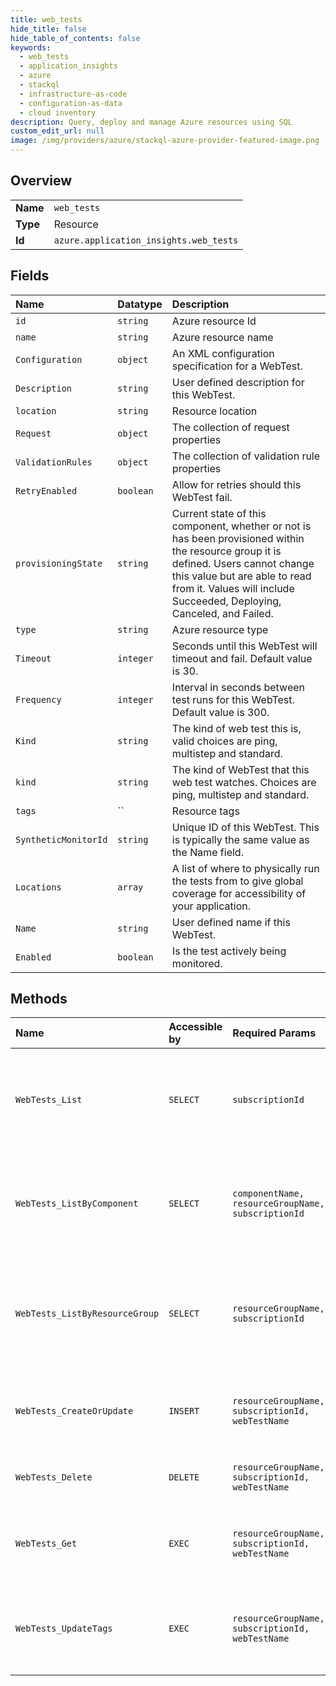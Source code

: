```yaml
---
title: web_tests
hide_title: false
hide_table_of_contents: false
keywords:
  - web_tests
  - application_insights
  - azure    
  - stackql
  - infrastructure-as-code
  - configuration-as-data
  - cloud inventory
description: Query, deploy and manage Azure resources using SQL
custom_edit_url: null
image: /img/providers/azure/stackql-azure-provider-featured-image.png
---
```

  
    

## Overview
<table><tbody>
<tr><td><b>Name</b></td><td><code>web_tests</code></td></tr>
<tr><td><b>Type</b></td><td>Resource</td></tr>
<tr><td><b>Id</b></td><td><code>azure.application_insights.web_tests</code></td></tr>
</tbody></table>

## Fields
| Name | Datatype | Description |
|:-----|:---------|:------------|
| `id` | `string` | Azure resource Id |
| `name` | `string` | Azure resource name |
| `Configuration` | `object` | An XML configuration specification for a WebTest. |
| `Description` | `string` | User defined description for this WebTest. |
| `location` | `string` | Resource location |
| `Request` | `object` | The collection of request properties |
| `ValidationRules` | `object` | The collection of validation rule properties |
| `RetryEnabled` | `boolean` | Allow for retries should this WebTest fail. |
| `provisioningState` | `string` | Current state of this component, whether or not is has been provisioned within the resource group it is defined. Users cannot change this value but are able to read from it. Values will include Succeeded, Deploying, Canceled, and Failed. |
| `type` | `string` | Azure resource type |
| `Timeout` | `integer` | Seconds until this WebTest will timeout and fail. Default value is 30. |
| `Frequency` | `integer` | Interval in seconds between test runs for this WebTest. Default value is 300. |
| `Kind` | `string` | The kind of web test this is, valid choices are ping, multistep and standard. |
| `kind` | `string` | The kind of WebTest that this web test watches. Choices are ping, multistep and standard. |
| `tags` | `` | Resource tags |
| `SyntheticMonitorId` | `string` | Unique ID of this WebTest. This is typically the same value as the Name field. |
| `Locations` | `array` | A list of where to physically run the tests from to give global coverage for accessibility of your application. |
| `Name` | `string` | User defined name if this WebTest. |
| `Enabled` | `boolean` | Is the test actively being monitored. |
## Methods
| Name | Accessible by | Required Params | Description |
|:-----|:--------------|:----------------|:------------|
| `WebTests_List` | `SELECT` | `subscriptionId` | Get all Application Insights web test definitions for the specified subscription. |
| `WebTests_ListByComponent` | `SELECT` | `componentName, resourceGroupName, subscriptionId` | Get all Application Insights web tests defined for the specified component. |
| `WebTests_ListByResourceGroup` | `SELECT` | `resourceGroupName, subscriptionId` | Get all Application Insights web tests defined for the specified resource group. |
| `WebTests_CreateOrUpdate` | `INSERT` | `resourceGroupName, subscriptionId, webTestName` | Creates or updates an Application Insights web test definition. |
| `WebTests_Delete` | `DELETE` | `resourceGroupName, subscriptionId, webTestName` | Deletes an Application Insights web test. |
| `WebTests_Get` | `EXEC` | `resourceGroupName, subscriptionId, webTestName` | Get a specific Application Insights web test definition. |
| `WebTests_UpdateTags` | `EXEC` | `resourceGroupName, subscriptionId, webTestName` | Updates the tags associated with an Application Insights web test. |
